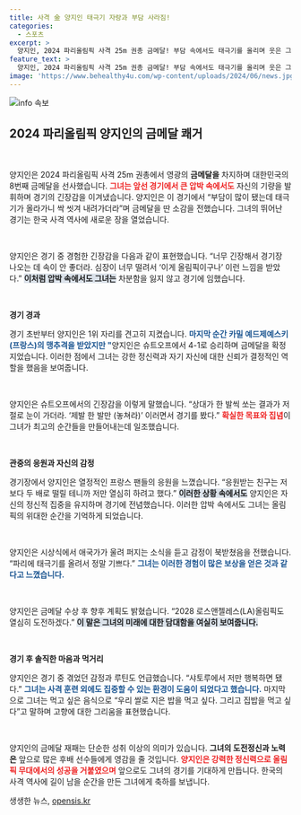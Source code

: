 ```yaml
---
title: 사격 金 양지인 태극기 자랑과 부담 사라짐!
categories:
  - 스포츠
excerpt: >
  양지인, 2024 파리올림픽 사격 25m 권총 금메달! 부담 속에서도 태극기를 올리며 웃은 그가 전한 열정과 각오. 이곳이 시작, LA올림픽도 도전! 클릭 후 흥미진진한 이야기 속으로 들어와 보세요!
feature_text: >
  양지인, 2024 파리올림픽 사격 25m 권총 금메달! 부담 속에서도 태극기를 올리며 웃은 그가 전한 열정과 각오. 이곳이 시작, LA올림픽도 도전! 클릭 후 흥미진진한 이야기 속으로 들어와 보세요!
image: 'https://www.behealthy4u.com/wp-content/uploads/2024/06/news.jpg'
---
```


<p><img src="https://www.behealthy4u.com/wp-content/uploads/2024/06/news.jpg" alt="info 속보" /></p>

<h2 data-ke-size="size26">2024 파리올림픽 양지인의 금메달 쾌거</h2>

<p data-ke-size="size16">&nbsp;</p>

<p>양지인은 2024 파리올림픽 사격 25m 권총에서 영광의 <b>금메달을</b> 차지하며 대한민국의 8번째 금메달을 선사했습니다. <b><span style="color: #ee2323;">그녀는 앞선 경기에서 큰 압박 속에서도</span></b> 자신의 기량을 발휘하며 경기의 긴장감을 이겨냈습니다. 양지인은 이 경기에서 “부담이 많이 됐는데 태극기가 올라가니 싹 씻겨 내려가더라”며 금메달을 딴 소감을 전했습니다. 그녀의 뛰어난 경기는 한국 사격 역사에 새로운 장을 열었습니다.</p>

<p data-ke-size="size16">&nbsp;</p>

<p>양지인은 경기 중 경험한 긴장감을 다음과 같이 표현했습니다. “너무 긴장해서 경기장 나오는 데 속이 안 좋더라. 심장이 너무 떨려서 ‘이게 올림픽이구나’ 이런 느낌을 받았다.” <b><span style="background-color: #21538527;">이처럼 압박 속에서도 그녀는</span></b> 차분함을 잃지 않고 경기에 임했습니다.</p>

<p data-ke-size="size16">&nbsp;</p>

<p><b>경기 경과</b></p>

<p>경기 초반부터 양지인은 1위 자리를 견고히 지켰습니다. <b><span style="color: #1a5490;">마지막 순간 카밀 예드제예스키(프랑스)의 맹추격을 받았지만 "</span></b>양지인은 슈트오프에서 4-1로 승리하며 금메달을 확정지었습니다. 이러한 점에서 그녀는 강한 정신력과 자기 자신에 대한 신뢰가 결정적인 역할을 했음을 보여줍니다.</p>

<p data-ke-size="size16">&nbsp;</p>

<p>양지인은 슈트오프에서의 긴장감을 이렇게 말했습니다. “상대가 한 발씩 쏘는 결과가 저절로 눈이 가더라. ‘제발 한 발만 (놓쳐라)’ 이러면서 경기를 봤다.” <b><span style="color: #ee2323;">확실한 목표와 집념</span></b>이 그녀가 최고의 순간들을 만들어내는데 일조했습니다.</p>

<p data-ke-size="size16">&nbsp;</p>

<p><b>관중의 응원과 자신의 감정</b></p>

<p>경기장에서 양지인은 열정적인 프랑스 팬들의 응원을 느꼈습니다. “응원받는 친구는 저보다 두 배로 떨릴 테니까 저만 열심히 하려고 했다.” <b><span style="background-color: #21538527;">이러한 상황 속에서도</span></b> 양지인은 자신의 정신적 집중을 유지하며 경기에 전념했습니다. 이러한 압박 속에서도 그녀는 올림픽의 위대한 순간을 기억하게 되었습니다.</p>

<p data-ke-size="size16">&nbsp;</p>

<p>양지인은 시상식에서 애국가가 울려 퍼지는 소식을 듣고 감정이 북받쳤음을 전했습니다. “파리에 태극기를 올려서 정말 기쁘다.” <b><span style="color: #1a5490;">그녀는 이러한 경험이 많은 보상을 얻은 것과 같다고 느꼈습니다.</span></b></p>

<p data-ke-size="size16">&nbsp;</p>

<p>양지인은 금메달 수상 후 향후 계획도 밝혔습니다. “2028 로스앤젤레스(LA)올림픽도 열심히 도전하겠다.” <b><span style="background-color: #21538527;">이 말은 그녀의 미래에 대한 담대함을 여실히 보여줍니다.</span></b></p>

<p data-ke-size="size16">&nbsp;</p>

<p><b>경기 후 솔직한 마음과 먹거리</b></p>

<p>양지인은 경기 중 겪었던 감정과 루틴도 언급했습니다. “샤토루에서 저만 행복하면 됐다.” <b><span style="color: #1a5490;">그녀는 사격 훈련 외에도 집중할 수 있는 환경이 도움이 되었다고 했습니다.</span></b> 마지막으로 그녀는 먹고 싶은 음식으로 “우리 쌀로 지은 밥을 먹고 싶다. 그리고 집밥을 먹고 싶다”고 말하며 고향에 대한 그리움을 표현했습니다.</p>

<p data-ke-size="size16">&nbsp;</p>

<p>양지인의 금메달 재패는 단순한 성취 이상의 의미가 있습니다. <b>그녀의 도전정신과 노력은</b> 앞으로 많은 후배 선수들에게 영감을 줄 것입니다. <b><span style="color: #ee2323;">양지인은 강력한 정신력으로 올림픽 무대에서의 성공을 거붙였으며</span></b> 앞으로도 그녀의 경기를 기대하게 만듭니다. 한국의 사격 역사에 길이 남을 순간을 만든 그녀에게 축하를 보냅니다.</p>
생생한 뉴스, <a href="https://opensis.kr" rel="dofollow">opensis.kr</a>


